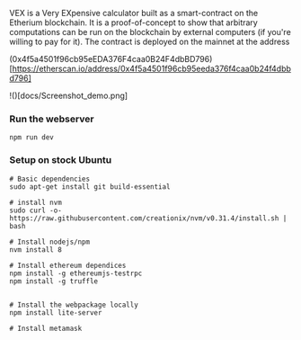 VEX is a Very EXpensive calculator built as a smart-contract on the Etherium blockchain. It is a proof-of-concept to show that arbitrary computations can be run on the blockchain by external computers (if you're willing to pay for it). The contract is deployed on the mainnet at the address

(0x4f5a4501f96cb95eEDA376F4caa0B24F4dbBD796)[https://etherscan.io/address/0x4f5a4501f96cb95eeda376f4caa0b24f4dbbd796]

!()[docs/Screenshot_demo.png]

### Run the webserver

    npm run dev

### Setup on stock Ubuntu

    # Basic dependencies
    sudo apt-get install git build-essential

    # install nvm
    sudo curl -o- https://raw.githubusercontent.com/creationix/nvm/v0.31.4/install.sh | bash

    # Install nodejs/npm
    nvm install 8

    # Install ethereum dependices
    npm install -g ethereumjs-testrpc
    npm install -g truffle


    # Install the webpackage locally
    npm install lite-server

    # Install metamask